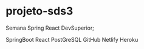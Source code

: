 # projeto-sds3

Semana Spring React DevSuperior;

SpringBoot
React
PostGreSQL
GitHub
Netlify
Heroku
